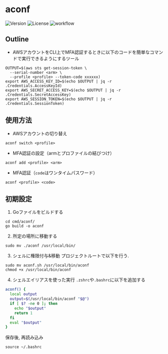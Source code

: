 # aconf
![Version](https://img.shields.io/github/v/tag/ogiogidayo/aconf?label=version&sort=semver)
![License](https://img.shields.io/github/license/ogiogidayo/aconf)
![workflow](https://github.com/ogiogidayo/aconf/actions/workflows/CI.yaml/badge.svg)

## Outline
- AWSアカウントをCLI上でMFA認証するときに以下のコードを簡単なコマンドで実行できるようにするツール
```shell
OUTPUT=$(aws sts get-session-token \
  --serial-number <arm> \
  --profile <profile> --token-code xxxxxx)
export AWS_ACCESS_KEY_ID=$(echo $OUTPUT | jq -r .Credentials.AccessKeyId)
export AWS_SECRET_ACCESS_KEY=$(echo $OUTPUT | jq -r .Credentials.SecretAccessKey)
export AWS_SESSION_TOKEN=$(echo $OUTPUT | jq -r .Credentials.SessionToken)
```

## 使用方法
- AWSアカウントの切り替え
```shell
aconf switch <profile>
```
- MFA認証の設定（armとプロファイルの結びつけ）
```shell
aconf add <profile> <arm> 
```
- MFA認証（`code`はワンタイムパスワード）
```shell
aconf <profile> <code>
```

## 初期設定
1. Goファイルをビルドする
```shell
cd cmd/aconf/
go build -o aconf
```
2. 所定の場所に移動する
```shell
sudo mv ./aconf /usr/local/bin/
```
3. シェルに権限付与&移動
プロジェクトルートで以下を行う.
```shell
sudo mv aconf.sh /usr/local/bin/aconf
chmod +x /usr/local/bin/aconf
```
4. シェルエイリアスを使った実行
`.zshrc`や`.bashrc`に以下を追加する
```bash
aconf() {
  local output
  output=$(/usr/local/bin/aconf "$@")
  if [ $? -ne 0 ]; then
    echo "$output"
    return 1
  fi
  eval "$output"
}
```
保存後, 再読み込み
```shell
source ~/.bashrc
```

